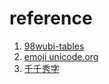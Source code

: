 # reference
1. [98wubi-tables](https://github.com/jingjingxyk/98wubi-tables.git)
2. [emoji unicode.org]( https://unicode.org/emoji/charts/index.html)
3. [千千秀字](https://www.qqxiuzi.cn/)
